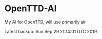 # OpenTTD-AI
My AI for OpenTTD, will use primarily air

Latest backup: Sun Sep 29 21:14:01 UTC 2019
